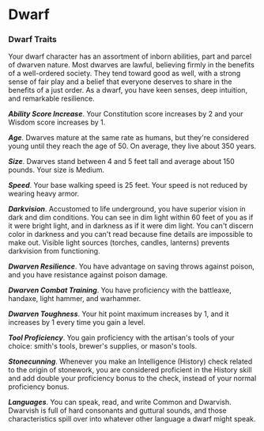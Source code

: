 # Dwarf

### Dwarf Traits

Your dwarf character has an assortment of inborn abilities, part and parcel of dwarven nature.
Most dwarves are lawful, believing firmly in the benefits of a well-ordered society. They tend toward good as well, with a strong sense of fair play and a belief that everyone deserves to share in the benefits of a just order. As a dwarf, you have keen senses, deep intuition, and remarkable resilience.

***Ability Score Increase***. Your Constitution score increases by 2 and your Wisdom score increases by 1.

***Age***. Dwarves mature at the same rate as humans, but they're considered young until they reach the age of 50. On average, they live about 350 years.

***Size***. Dwarves stand between 4 and 5 feet tall and average about 150 pounds. Your size is Medium.

***Speed***. Your base walking speed is 25 feet. Your speed is not reduced by wearing heavy armor.

***Darkvision***. Accustomed to life underground, you have superior vision in dark and dim conditions. You can see in dim light within 60 feet of you as if it were bright light, and in darkness as if it were dim light. You can't discern color in darkness and you can't read because fine details are impossible to make out. Visible light sources (torches, candles, lanterns) prevents darkvision from functioning.

***Dwarven Resilience***. You have advantage on saving throws against poison, and you have resistance against poison damage.

***Dwarven Combat Training***. You have proficiency with the battleaxe, handaxe, light hammer, and warhammer.

***Dwarven Toughness***. Your hit point maximum increases by 1, and it increases by 1 every time you gain a level.

***Tool Proficiency***. You gain proficiency with the artisan's tools of your choice: smith's tools, brewer's supplies, or mason's tools.

***Stonecunning***. Whenever you make an Intelligence (History) check related to the origin of stonework, you are considered proficient in the History skill and add double your proficiency bonus to the check, instead of your normal proficiency bonus.

***Languages***. You can speak, read, and write Common and Dwarvish. Dwarvish is full of hard consonants and guttural sounds, and those characteristics spill over into whatever other language a dwarf might speak.
